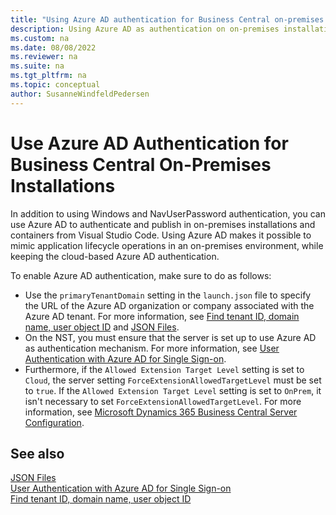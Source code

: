 ```yaml
---
title: "Using Azure AD authentication for Business Central on-premises installations"
description: Using Azure AD as authentication on on-premises installations and containers for Business Central for debugging and other purposes
ms.custom: na
ms.date: 08/08/2022
ms.reviewer: na
ms.suite: na
ms.tgt_pltfrm: na
ms.topic: conceptual
author: SusanneWindfeldPedersen
---
```


# Use Azure AD Authentication for Business Central On-Premises Installations

In addition to using Windows and NavUserPassword authentication, you can use Azure AD to authenticate and publish in on-premises installations and containers from Visual Studio Code. Using Azure AD makes it possible to mimic application lifecycle operations in an on-premises environment, while keeping the cloud-based Azure AD authentication.

To enable Azure AD authentication, make sure to do as follows: 

- Use the `primaryTenantDomain` setting in the `launch.json` file to specify the URL of the Azure AD organization or company associated with the Azure AD tenant. For more information, see [Find tenant ID, domain name, user object ID](/partner-center/find-ids-and-domain-names) and [JSON Files](devenv-json-files.md).
- On the NST, you must ensure that the server is set up to use Azure AD as authentication mechanism. For more information, see [User Authentication with Azure AD for Single Sign-on](../administration/authenticating-users-with-azure-active-directory.md).
- Furthermore, if the `Allowed Extension Target Level` setting is set to `Cloud`, the server setting `ForceExtensionAllowedTargetLevel` must be set to `true`. If the `Allowed Extension Target Level` setting is set to `OnPrem`, it isn't necessary to set `ForceExtensionAllowedTargetLevel`. For more information, see [Microsoft Dynamics 365 Business Central Server Configuration](../administration/configure-server-instance.md#Development).

## See also

[JSON Files](devenv-json-files.md)  
[User Authentication with Azure AD for Single Sign-on](../administration/authenticating-users-with-azure-active-directory.md)  
[Find tenant ID, domain name, user object ID](/partner-center/find-ids-and-domain-names)